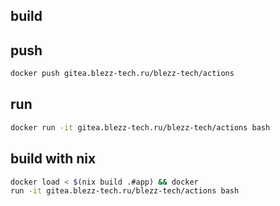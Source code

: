 
## build


## push

```bash
docker push gitea.blezz-tech.ru/blezz-tech/actions
```

## run

```bash
docker run -it gitea.blezz-tech.ru/blezz-tech/actions bash
```

## build with nix

```bash
docker load < $(nix build .#app) && docker 
run -it gitea.blezz-tech.ru/blezz-tech/actions bash
```


